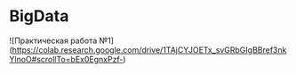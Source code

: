 # BigData
![Практическая  работа №1] (https://colab.research.google.com/drive/1TAjCYJOETx_svGRbGIgBBref3nkYlnoO#scrollTo=bEx0EgnxPzf-)
